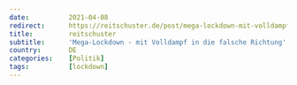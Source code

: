 ```yaml
---
date:          2021-04-08
redirect:      https://reitschuster.de/post/mega-lockdown-mit-volldampf-in-die-falsche-richtung/
title:         reitschuster
subtitle:      'Mega-Lockdown - mit Volldampf in die falsche Richtung'
country:       DE
categories:    [Politik]
tags:          [lockdown]
---
```

